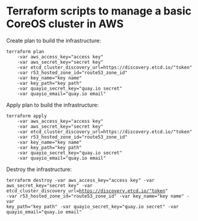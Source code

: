 # Terraform scripts to manage a basic CoreOS cluster in AWS

Create plan to build the infrastructure:

<pre><code>terraform plan
    -var aws_access_key="access key"
    -var aws_secret_key="secret key"
    -var etcd_cluster_discovery_url=https://discovery.etcd.io/"token"
    -var r53_hosted_zone_id="route53_zone_id"
    -var key_name="key name"
    -var key_path="key path"
    -var quayio_secret_key="quay.io secret"
    -var quayio_email="quay.io email"
</code></pre>

Apply plan to build the infrastructure:

<pre><code>terraform apply
    -var aws_access_key="access key"
    -var aws_secret_key="secret key"
    -var etcd_cluster_discovery_url=https://discovery.etcd.io/"token"
    -var r53_hosted_zone_id="route53_zone_id"
    -var key_name="key name"
    -var key_path="key path"
    -var quayio_secret_key="quay.io secret"
    -var quayio_email="quay.io email"
</code></pre>

Destroy the infrastructure:

<code><pre>terraform destroy
    -var aws_access_key="access key"
    -var aws_secret_key="secret key"
    -var etcd_cluster_discovery_url=https://discovery.etcd.io/"token"
    -var r53_hosted_zone_id="route53_zone_id"
    -var key_name="key name"
    -var key_path="key path"
    -var quayio_secret_key="quay.io secret"
    -var quayio_email="quay.io email"
</code></pre>

